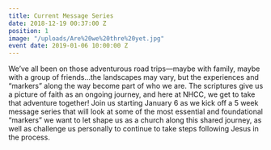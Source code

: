 ```yaml
---
title: Current Message Series
date: 2018-12-19 00:37:00 Z
position: 1
image: "/uploads/Are%20we%20thre%20yet.jpg"
event date: 2019-01-06 10:00:00 Z
---
```


We’ve all been on those adventurous road trips—maybe with family, maybe with a group of friends…the landscapes may vary, but the experiences and “markers” along the way become part of who we are.  The scriptures give us a picture of faith as an ongoing journey, and here at NHCC, we get to take that adventure together!  Join us starting January 6 as we kick off a 5 week message series that will look at some of the most essential and foundational “markers” we want to let shape us as a church along this shared journey, as well as challenge us personally to continue to take steps following Jesus in the process.